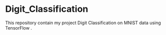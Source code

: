 # Digit_Classification
This repository contain my project Digit Classification on MNIST data using TensorFlow .
